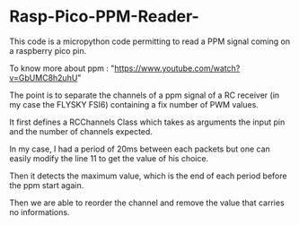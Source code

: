 # Rasp-Pico-PPM-Reader-
This code is a micropython code permitting to read a PPM signal coming on a raspberry pico pin. 

To know more about ppm : "https://www.youtube.com/watch?v=GbUMC8h2uhU"

The point is to separate the channels of a ppm signal of a RC receiver (in my case the FLYSKY FSI6) containing a fix number of PWM values.

It first defines a RCChannels Class which takes as arguments the input pin and the number of channels expected. 

In my case, I had a period of 20ms between each packets but one can easily modify the line 11 to get the value of his choice. 

Then it detects the maximum value, which is the end of each period before the ppm start again. 

Then we are able to reorder the channel and remove the value that carries no informations. 
